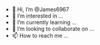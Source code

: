 - 👋 Hi, I’m @James6967
- 👀 I’m interested in ...
- 🌱 I’m currently learning ...
- 💞️ I’m looking to collaborate on ...
- 📫 How to reach me ...

<!---
James6967/James6967 is a ✨ special ✨ repository because its `README.md` (this file) appears on your GitHub profile.
You can click the Preview link to take a lo


ok at your changes.
--->
